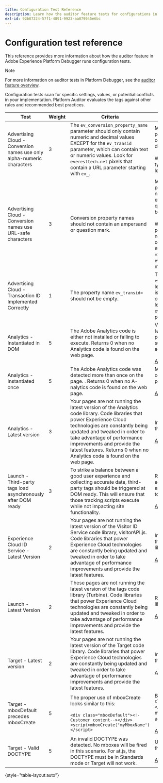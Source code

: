 ```yaml
---
title: Configuration Test Reference
description: Learn how the auditor feature tests for configurations in Adobe Experience Platform Debugger.
exl-id: 92b07224-57f1-4891-9923-aa079945e6bc
---
```

# Configuration test reference

This reference provides more information about how the auditor feature in Adobe Experience Platform Debugger runs configuration tests.

>[!NOTE]
>
>For more information on auditor tests in Platform Debugger, see the [auditor feature overview](./overview.md).

Configuration tests scan for specific settings, values, or potential conflicts in your implementation. Platform Auditor evaluates the tags against other rules and recommended best practices.

| Test | Weight |  Criteria | Recommendation |
| --- | --- | --- | --- |
| Advertising Cloud - Conversion names use only alpha-numeric characters | 3 | The `ev_conversion_property_name` parameter should only contain numeric and decimal values EXCEPT for the `ev_transid` parameter, which can contain text or numeric values. Look for `everesttech.net` pixels that contain a URL parameter starting with  `ev_`. | Make sure your transaction property parameters only contain numeric and decimal values.<br><br>Warning: Any other value types might cause data loss. |
| Advertising Cloud - Conversion names use URL-safe characters | 3 | Conversion property names should not contain an ampersand or question mark. | Make sure transaction property parameters do not contain a non-encoded ampersand or question mark. These break the URL format.<br><br>Warning: Property parameters that contain a non-encoded ampersand or question mark, (for example:  `ev_formComplete?=1` or  `ev_formComplete&Submit=1`), might result in data loss. |
| Advertising Cloud - Transaction ID Implemented Correctly | 1 | The property name  `ev_transid=` should not be empty. | The property name  `ev_transid=` should not be left without a value. If this is left without a value, there could be transaction data loss. Assign a value to `ev_transid=` or remove the parameter from the pixel. |
| Analytics - Instantiated in DOM | 5 | The Adobe Analytics code is either not installed or failing to execute. Returns 0 when no Analytics code is found on the web page. | Verify that the Analytics tag is implemented on the page and is not blocked by subsequent script activities.<br><br>[Additional information](https://experienceleague.adobe.com/docs/analytics/implementation/home.html) |
| Analytics - Instantiated once | 5 | The Adobe Analytics code was detected more than once on the page. . Returns 0 when no A-nalytics code is found on the web page. | Make sure there is only one Analytics tag on the page.<br><br>[Additional information](https://experienceleague.adobe.com/docs/analytics/implementation/home.html) |
| Analytics - Latest version | 3 | Your pages are not running the latest version of the Analytics code library. Code libraries that power Experience Cloud technologies are constantly being updated and tweaked in order to take advantage of performance improvements and provide the latest features. Returns 0 when no Analytics code is found on the web page. | Install the latest version of the Analytics library.<br><br>[Additional information](https://experienceleague.adobe.com/docs/analytics/implementation/appmeasurement-updates.html) |
| Launch - Third-party tags load asynchronously after DOM ready | 3 | To strike a balance between a good user experience and collecting accurate data, third-party tags should be triggered at DOM ready. This will ensure that those tracking scripts execute while not impacting site functionality. | Resolve this issue by adjusting all rules that execute third-party pixels to fire at DOM Ready.<br><br>[Additional information](https://experienceleague.adobe.com/docs/experience-platform/tags/ui/rules.html) |
| Experience Cloud ID Service - Latest Version | 2 | Your pages are not running the latest version of the Visitor ID Service code library,  visitorAPI.js. Code libraries that power Experience Cloud technologies are constantly being updated and tweaked in order to take advantage of performance improvements and provide the latest features. | Install the latest version of the Visitor ID service library.<br><br>[Additional information](https://experienceleague.adobe.com/docs/id-service/using/id-service-api/library.html) |
| Launch - Latest Version | 2 | These pages are not running the latest version of the tags code library (Turbine). Code libraries that power Experience Cloud technologies are constantly being updated and tweaked in order to take advantage of performance improvements and provide the latest features. | Rebuild and publish the tag library.<br><br>[Additional information](https://experienceleague.adobe.com/docs/experience-platform/tags/get-started/quick-start.html) |
| Target - Latest version | 2 | Your pages are not running the latest version of the Target code library. Code libraries that power Experience Cloud technologies are constantly being updated and tweaked in order to take advantage of performance improvements and provide the latest features. | Install the latest version of the Target library.<br><br>[Additional information](https://experienceleague.adobe.com/docs/target/using/implement-target/client-side/implement-target-for-client-side-web.html) |
| Target - mboxDefault precedes mboxCreate  | 5 | The proper use of  mboxCreate looks similar to this:<br><br> `<div class="mboxDefault"><!-Customer content--></div><script>mboxCreate('myMboxName')</script>` | Be sure to include a  `<div class="mboxDefault"></div>` tag before invoking  mboxCreate(). at.js will not add one for you.<br><br>[Additional information](https://experienceleague.adobe.com/docs/target/using/implement-target/client-side/implement-target-for-client-side-web.html)|
| Target - Valid DOCTYPE | 5 | An invalid DOCTYPE was detected. No mboxes will be fired in this scenario.  For at.js, the DOCTYPE must be in Standards mode or Target will not work. | Update the DOCTYPE on the page.<br><br>[Additional information](https://experienceleague.adobe.com/docs/target/using/implement-target/client-side/at-js-implementation/faq-at-js/target-atjs-faq.html) |

{style="table-layout:auto"}
